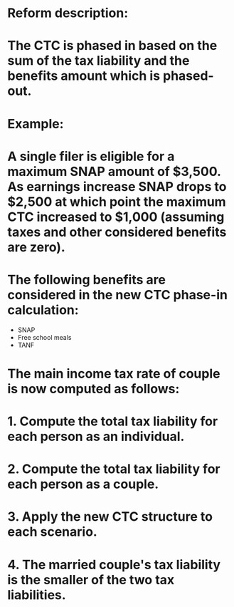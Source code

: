 # Reform description:

# The CTC is phased in based on the sum of the tax liability and the benefits amount which is phased-out.

# Example:
# A single filer is eligible for a maximum SNAP amount of $3,500. As earnings increase SNAP drops to $2,500 at which point the maximum CTC increased to $1,000 (assuming taxes and other considered benefits are zero).


# The following benefits are considered in the new CTC phase-in calculation:

- SNAP
- Free school meals
- TANF


# The main income tax rate of couple is now computed as follows:
# 1. Compute the total tax liability for each person as an individual.
# 2. Compute the total tax liability for each person as a couple.
# 3. Apply the new CTC structure to each scenario.
# 4. The married couple's tax liability is the smaller of the two tax liabilities.
